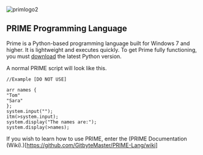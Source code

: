 ![primlogo2](https://user-images.githubusercontent.com/76265961/135762611-629fd6aa-c110-4eb2-8a05-6a57bc055f1e.PNG)

## PRIME Programming Language
Prime is a Python-based programming language built for Windows 7 and higher. It is lightweight and executes quickly. To get Prime fully functioning, you must [download](https://www.python.org/downloads/) the latest Python version.


A normal PRIME script will look like this.
```
//Example [DO NOT USE]

arr names {
"Tom"
"Sara"
};
system.input("");
itm(>system.input);
system.display("The names are:");
system.display(>names);
```
If you wish to learn how to use PRIME, enter the (PRIME Documentation (Wiki).)[https://github.com/GitbyteMaster/PRIME-Lang/wiki]
